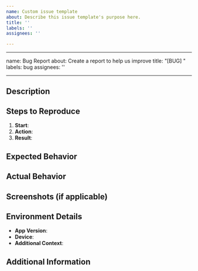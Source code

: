 ```yaml
---
name: Custom issue template
about: Describe this issue template's purpose here.
title: ''
labels: ''
assignees: ''

---
```


---
name: Bug Report
about: Create a report to help us improve
title: "[BUG] "
labels: bug
assignees: ''

---

## Description

<!-- Briefly describe the issue you encountered. -->

## Steps to Reproduce

1. **Start**: <!-- Outline the initial action or state -->
2. **Action**: <!-- Detail the specific steps taken to reproduce the bug -->
3. **Result**: <!-- Describe the outcome or error encountered -->

## Expected Behavior

<!-- Explain what you expected to happen when performing the actions outlined in Steps to Reproduce -->

## Actual Behavior

<!-- Detail what occurred when following the steps in Steps to Reproduce, including any errors or unexpected behaviour observed -->

## Screenshots (if applicable)

<!-- Include screenshots or videos that illustrate the bug encountered. This visual aid can greatly assist in understanding the issue -->

## Environment Details

- **App Version**: <!-- Specify the version number of the app -->
- **Device**: <!-- Mention the device model and operating system version (e.g., iPhone 12, iOS 15.0) -->
- **Additional Context**: <!-- Provide any other relevant information about your environment that may help in reproducing or understanding the bug -->

## Additional Information

<!-- Add any extra context or details about the bug that you think might be useful in diagnosing or fixing the issue -->
